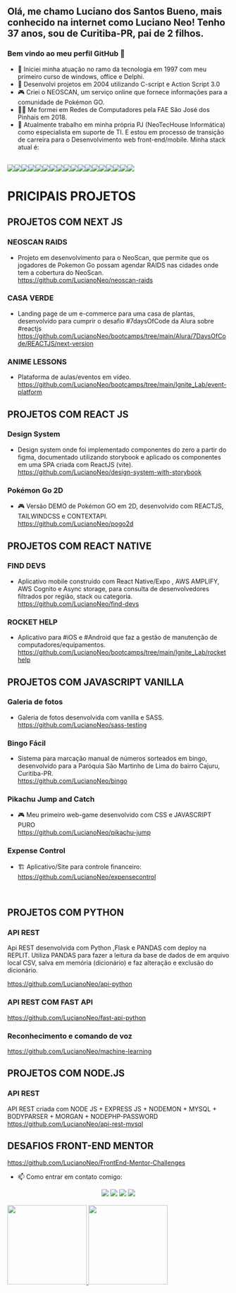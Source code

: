## Olá, me chamo Luciano dos Santos Bueno, mais conhecido na internet como Luciano Neo! Tenho 37 anos, sou de Curitiba-PR, pai de 2 filhos.
### Bem vindo ao meu perfil GitHub 👋

- 🔭 Iniciei minha atuação no ramo da tecnologia em 1997 com meu primeiro curso de windows, office e Delphi.
- 🚀 Desenvolvi projetos em 2004 utilizando C-script e Action Script 3.0
- 🎮 Criei o NEOSCAN, um serviço online que fornece informações para a comunidade de Pokémon GO.
- 👨‍🎓 Me formei em Redes de Computadores pela FAE São José dos Pinhais em 2018.
- 👜 Atualmente trabalho em minha própria PJ (NeoTecHouse Informática) como especialista em suporte de TI. E estou em processo de transição de carreira para o Desenvolvimento web front-end/mobile. 
Minha stack atual é:
<br>
<div style='display:flex ; align-items:center'>
<img src='https://img.shields.io/badge/HTML5-orange'>
<img src='https://img.shields.io/badge/CSS3-blue'>
<img src='https://img.shields.io/badge/STYLED_COMPONENTS-blue'>
<img src='https://img.shields.io/badge/TAILWINDCSS-lightblue'>
<img src='https://img.shields.io/badge/JAVASCRIPT-yellow'>
<img src='https://img.shields.io/badge/TYPESCRIPT-blue'>
<img src='https://img.shields.io/badge/REACTJS-blue'>
<img src='https://img.shields.io/badge/REACT_NATIVE-blue'>
<img src='https://img.shields.io/badge/REACT_ROUTER_DOM-red'>
<img src='https://img.shields.io/badge/GRAPHCMS-green'>
<img src='https://img.shields.io/badge/GRAPHQL-lightgreen'>
<img src='https://img.shields.io/badge/APOLLO-green'>
<img src='https://img.shields.io/badge/VITE-blue'>
<img src='https://img.shields.io/badge/VIMEJS-orange'>
<img src='https://img.shields.io/badge/NODEJS-strong'>
<img src='https://img.shields.io/badge/EXPRESS-green'>
<img src='https://img.shields.io/badge/MONGODB-blue'>
<img src='https://img.shields.io/badge/MYSQL-blue'>
  
</div>

# PRICIPAIS PROJETOS

## PROJETOS COM NEXT JS

### NEOSCAN RAIDS
- Projeto em desenvolvimento para o NeoScan, que permite que os jogadores de Pokemon Go possam agendar RAIDS nas cidades onde tem a cobertura do NeoScan.<br>
https://github.com/LucianoNeo/neoscan-raids


### CASA VERDE
- Landing page de um e-commerce para uma casa de plantas, desenvolvido para cumprir o desafio #7daysOfCode da Alura sobre #reactjs<br>
https://github.com/LucianoNeo/bootcamps/tree/main/Alura/7DaysOfCode/REACTJS/next-version

### ANIME LESSONS
- Plataforma de aulas/eventos em vídeo.<br>
https://github.com/LucianoNeo/bootcamps/tree/main/Ignite_Lab/event-platform

## PROJETOS COM REACT JS

### Design System
- Design system onde foi implementado componentes do zero a partir do figma, documentado utilizando storybook e aplicado os componentes em uma SPA criada com ReactJS (vite).<br>
https://github.com/LucianoNeo/design-system-with-storybook

### Pokémon Go 2D
- 🎮 Versão DEMO de Pokémon GO em 2D, desenvolvido com REACTJS, TAILWINDCSS e CONTEXTAPI.<br>
https://github.com/LucianoNeo/pogo2d

## PROJETOS COM REACT NATIVE

### FIND DEVS

- Aplicativo mobile construído com React Native/Expo , AWS AMPLIFY, AWS Cognito e Async storage, para consulta de desenvolvedores filtrados por região, stack ou categoria.<br>
https://github.com/LucianoNeo/find-devs

### ROCKET HELP
- Aplicativo para #iOS e #Android que faz a gestão de manutenção de computadores/equipamentos.<br>
https://github.com/LucianoNeo/bootcamps/tree/main/Ignite_Lab/rockethelp


## PROJETOS COM JAVASCRIPT VANILLA

### Galeria de fotos
- Galeria de fotos desenvolvida com vanilla e SASS.<br>
https://github.com/LucianoNeo/sass-testing

### Bingo Fácil
- Sistema para marcação manual de números sorteados em bingo, desenvolvido para a Paróquia São Martinho de Lima do bairro Cajuru, Curitiba-PR.<br>
https://github.com/LucianoNeo/bingo


### Pikachu Jump and Catch
- 🎮 Meu primeiro web-game desenvolvido com CSS e JAVASCRIPT PURO<br>
https://github.com/LucianoNeo/pikachu-jump

### Expense Control
- 🏗 Aplicativo/Site para controle financeiro:<br>
https://github.com/LucianoNeo/expensecontrol
<br>

## PROJETOS COM PYTHON
### API REST
Api REST desenvolvida com Python ,Flask e PANDAS com deploy na REPLIT. Utiliza PANDAS para fazer a leitura da base de dados de em arquivo local CSV, salva em memória (dicionário) e faz alteração e exclusão do dicionário.<br>

https://github.com/LucianoNeo/api-python<br>


### API REST COM FAST API<br>
https://github.com/LucianoNeo/fast-api-python

### Reconhecimento e comando de voz
https://github.com/LucianoNeo/machine-learning

## PROJETOS COM NODE.JS

### API REST 

API REST criada com NODE JS + EXPRESS JS + NODEMON + MYSQL + BODYPARSER + MORGAN + NODEPHP-PASSWORD <br>
https://github.com/LucianoNeo/api-rest-mysql

## DESAFIOS FRONT-END MENTOR
https://github.com/LucianoNeo/FrontEnd-Mentor-Challenges

- 📫 Como entrar em contato comigo:
<div align="center">
<a href="https://www.linkedin.com/in/lucianoneo" target="_blank"><img src="https://img.shields.io/badge/-LinkedIn-%230077B5?style=for-the-badge&logo=linkedin&logoColor=white" target="_blank"></a>
<a href = "mailto:tec.info.luciano@hotmail.com"><img src="https://img.shields.io/badge/Gmail-D14836?style=for-the-badge&logo=gmail&logoColor=white" target="_blank"></a>
<a href="https://instagram.com/lucianoneo" target="_blank"><img src="https://img.shields.io/badge/-Instagram-%23E4405F?style=for-the-badge&logo=instagram&logoColor=white" target="_blank"></a>
<a href="https://www.youtube.com/c/CanaldoLucianoNeo" target="_blank"><img src="https://img.shields.io/badge/YouTube-FF0000?style=for-the-badge&logo=youtube&logoColor=white" target="_blank"></a>


</div>
<br>
<div>
<a href="https://github.com/LucianoNeo">
<img height="180em" src="https://github-readme-stats.vercel.app/api/top-langs/?username=LucianoNeo&layout=compact&langs_count=7&theme=dracula"/>
<img height="180em" src="https://github-readme-stats.vercel.app/api?username=LucianoNeo&show_icons=true&theme=dracula&include_all_commits=true&count_private=true"/>
</div>
